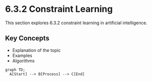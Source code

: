 # 6.3.2 Constraint Learning

This section explores 6.3.2 constraint learning in artificial intelligence.

## Key Concepts
- Explanation of the topic
- Examples
- Algorithms

```mermaid
graph TD;
  A[Start] --> B[Process] --> C[End]
```
